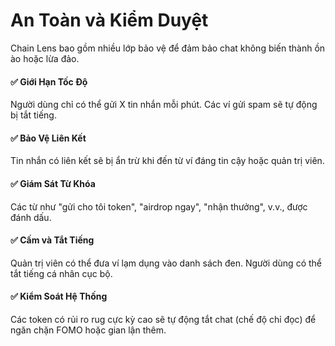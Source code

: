 # An Toàn và Kiểm Duyệt

Chain Lens bao gồm nhiều lớp bảo vệ để đảm bảo chat không biến thành ồn ào hoặc lừa đảo.

#### ✅ Giới Hạn Tốc Độ
Người dùng chỉ có thể gửi X tin nhắn mỗi phút.
Các ví gửi spam sẽ tự động bị tắt tiếng.

#### ✅ Bảo Vệ Liên Kết
Tin nhắn có liên kết sẽ bị ẩn trừ khi đến từ ví đáng tin cậy hoặc quản trị viên.

#### ✅ Giám Sát Từ Khóa
Các từ như "gửi cho tôi token", "airdrop ngay", "nhận thưởng", v.v., được đánh dấu.

#### ✅ Cấm và Tắt Tiếng
Quản trị viên có thể đưa ví lạm dụng vào danh sách đen. Người dùng có thể tắt tiếng cá nhân cục bộ.

#### ✅ Kiểm Soát Hệ Thống
Các token có rủi ro rug cực kỳ cao sẽ tự động tắt chat (chế độ chỉ đọc) để ngăn chặn FOMO hoặc gian lận thêm.
